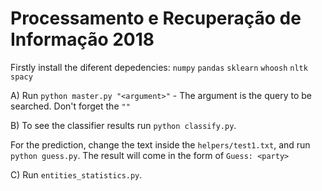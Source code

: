 # Processamento e Recuperação de Informação 2018

Firstly install the diferent depedencies:
`numpy`
`pandas`
`sklearn`
`whoosh`
`nltk`
`spacy`

A) Run `python master.py "<argument>"` - The argument is the query to be searched. Don't forget the `""`

B) To see the classifier results run `python classify.py`.

For the prediction, change the text inside the `helpers/test1.txt`, and run `python guess.py`. The result will come in the form of `Guess: <party>`

C) Run `entities_statistics.py`.

